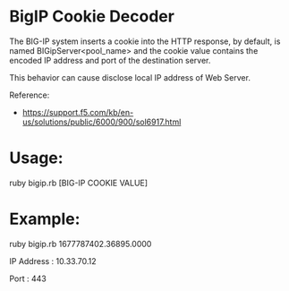 # BigIP Cookie Decoder

The BIG-IP system inserts a cookie into the HTTP response, by default, is named BIGipServer<pool_name> and the cookie value contains the encoded IP address and port of the destination server.

This behavior can cause disclose local IP address of Web Server.

Reference:

* https://support.f5.com/kb/en-us/solutions/public/6000/900/sol6917.html

# Usage:

ruby bigip.rb [BIG-IP COOKIE VALUE]

# Example:

ruby bigip.rb 1677787402.36895.0000


IP Address : 10.33.70.12

Port       : 443
